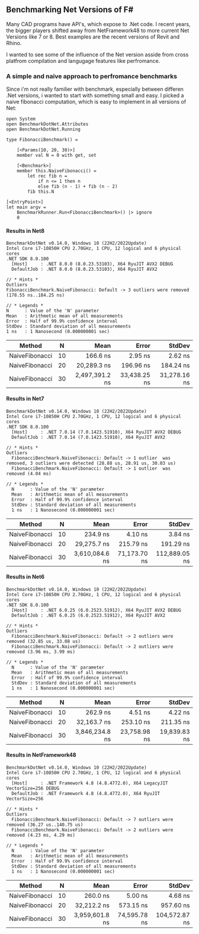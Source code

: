 ## Benchmarking Net Versions of F#

Many CAD programs have API's, which expose to .Net code. I recent years, the bigger players shifted away from NetFramework48 to more current Net Versions like 7 or 8. Best examples are the recent versions of Revit and Rhino. 

I wanted to see some of the influence of the Net version asside from cross platfrom compilation and langugage features like perfromance.

### A simple and naive approach to perfromance benchmarks

Since i'm not really familier with benchmark, especially between differen .Net versions, i wanted to start with something small and easy. I picked a naive fibonacci computation, which is easy to implement in all versions of Net:

```
open System
open BenchmarkDotNet.Attributes
open BenchmarkDotNet.Running

type FibonacciBenchmark() =

    [<Params(10, 20, 30)>]
    member val N = 0 with get, set

    [<Benchmark>]
    member this.NaiveFibonacci() =
        let rec fib n =
            if n <= 1 then n
            else fib (n - 1) + fib (n - 2)
        fib this.N

[<EntryPoint>]
let main argv =
    BenchmarkRunner.Run<FibonacciBenchmark>() |> ignore
    0
```

#### Results in Net8
```
BenchmarkDotNet v0.14.0, Windows 10 (22H2/2022Update)
Intel Core i7-10850H CPU 2.70GHz, 1 CPU, 12 logical and 6 physical cores
.NET SDK 8.0.100
  [Host]     : .NET 8.0.0 (8.0.23.53103), X64 RyuJIT AVX2 DEBUG
  DefaultJob : .NET 8.0.0 (8.0.23.53103), X64 RyuJIT AVX2

// * Hints *
Outliers
FibonacciBenchmark.NaiveFibonacci: Default -> 3 outliers were removed (178.55 ns..184.25 ns)

// * Legends *
N      : Value of the 'N' parameter
Mean   : Arithmetic mean of all measurements
Error  : Half of 99.9% confidence interval
StdDev : Standard deviation of all measurements
1 ns   : 1 Nanosecond (0.000000001 sec)
```

| Method         | N  | Mean           | Error        | StdDev       |
|--------------- |--- |---------------:|-------------:|-------------:|
| NaiveFibonacci | 10 |       166.6 ns |      2.95 ns |      2.62 ns |
| NaiveFibonacci | 20 |    20,289.3 ns |    196.96 ns |    184.24 ns |
| NaiveFibonacci | 30 | 2,497,391.2 ns | 33,438.25 ns | 31,278.16 ns |


#### Results in Net7

```
BenchmarkDotNet v0.14.0, Windows 10 (22H2/2022Update)
Intel Core i7-10850H CPU 2.70GHz, 1 CPU, 12 logical and 6 physical cores
.NET SDK 8.0.100
  [Host]     : .NET 7.0.14 (7.0.1423.51910), X64 RyuJIT AVX2 DEBUG
  DefaultJob : .NET 7.0.14 (7.0.1423.51910), X64 RyuJIT AVX2

// * Hints *
Outliers
  FibonacciBenchmark.NaiveFibonacci: Default -> 1 outlier  was  removed, 3 outliers were detected (28.88 us, 28.91 us, 30.03 us)
  FibonacciBenchmark.NaiveFibonacci: Default -> 1 outlier  was  removed (4.04 ms)

// * Legends *
  N      : Value of the 'N' parameter
  Mean   : Arithmetic mean of all measurements
  Error  : Half of 99.9% confidence interval
  StdDev : Standard deviation of all measurements
  1 ns   : 1 Nanosecond (0.000000001 sec)
```

| Method         | N  | Mean           | Error        | StdDev        |
|--------------- |--- |---------------:|-------------:|--------------:|
| NaiveFibonacci | 10 |       234.9 ns |      4.10 ns |       3.84 ns |
| NaiveFibonacci | 20 |    29,275.7 ns |    215.79 ns |     191.29 ns |
| NaiveFibonacci | 30 | 3,610,084.6 ns | 71,173.70 ns | 112,889.05 ns |



#### Results in Net6
```
BenchmarkDotNet v0.14.0, Windows 10 (22H2/2022Update)
Intel Core i7-10850H CPU 2.70GHz, 1 CPU, 12 logical and 6 physical cores
.NET SDK 8.0.100
  [Host]     : .NET 6.0.25 (6.0.2523.51912), X64 RyuJIT AVX2 DEBUG
  DefaultJob : .NET 6.0.25 (6.0.2523.51912), X64 RyuJIT AVX2

// * Hints *
Outliers
  FibonacciBenchmark.NaiveFibonacci: Default -> 2 outliers were removed (32.85 us, 33.08 us)
  FibonacciBenchmark.NaiveFibonacci: Default -> 2 outliers were removed (3.96 ms, 3.99 ms)

// * Legends *
  N      : Value of the 'N' parameter
  Mean   : Arithmetic mean of all measurements
  Error  : Half of 99.9% confidence interval
  StdDev : Standard deviation of all measurements
  1 ns   : 1 Nanosecond (0.000000001 sec)
```

| Method         | N  | Mean           | Error        | StdDev       |
|--------------- |--- |---------------:|-------------:|-------------:|
| NaiveFibonacci | 10 |       262.9 ns |      4.51 ns |      4.22 ns |
| NaiveFibonacci | 20 |    32,163.7 ns |    253.10 ns |    211.35 ns |
| NaiveFibonacci | 30 | 3,846,234.8 ns | 23,758.98 ns | 19,839.83 ns |



#### Results in NetFramework48

```
BenchmarkDotNet v0.14.0, Windows 10 (22H2/2022Update)
Intel Core i7-10850H CPU 2.70GHz, 1 CPU, 12 logical and 6 physical cores
  [Host]     : .NET Framework 4.8 (4.8.4772.0), X64 LegacyJIT VectorSize=256 DEBUG
  DefaultJob : .NET Framework 4.8 (4.8.4772.0), X64 RyuJIT VectorSize=256

// * Hints *
Outliers
  FibonacciBenchmark.NaiveFibonacci: Default -> 7 outliers were removed (36.27 us..140.75 us)
  FibonacciBenchmark.NaiveFibonacci: Default -> 2 outliers were removed (4.23 ms, 4.29 ms)

// * Legends *
  N      : Value of the 'N' parameter
  Mean   : Arithmetic mean of all measurements
  Error  : Half of 99.9% confidence interval
  StdDev : Standard deviation of all measurements
  1 ns   : 1 Nanosecond (0.000000001 sec)
```
| Method         | N  | Mean           | Error        | StdDev        |
|--------------- |--- |---------------:|-------------:|--------------:|
| NaiveFibonacci | 10 |       260.0 ns |      5.00 ns |       4.68 ns |
| NaiveFibonacci | 20 |    32,212.2 ns |    573.15 ns |     957.60 ns |
| NaiveFibonacci | 30 | 3,959,601.8 ns | 74,595.78 ns | 104,572.87 ns |

